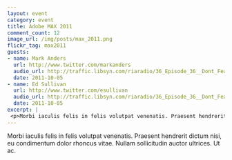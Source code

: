 ```yaml
---
layout: event
category: event
title: Adobe MAX 2011
comment_count: 12
image_url: /img/posts/max_2011.png
flickr_tag: max2011
guests:
- name: Mark Anders
  url: http://www.twitter.com/markanders
  audio_url: http://traffic.libsyn.com/riaradio/36_Episode_36__Dont_Fear_the_Internets.m4a.mp3
  date: 2011-10-05
- name: Ed Sullivan
  url: http://www.twitter.com/esullivan
  audio_url: http://traffic.libsyn.com/riaradio/36_Episode_36__Dont_Fear_the_Internets.m4a.mp3
  date: 2011-10-05
excerpt: |
 <p>Morbi iaculis felis in felis volutpat venenatis. Praesent hendrerit dictum nisi, eu condimentum dolor rhoncus vitae. Nullam sollicitudin auctor ultrices. Ut ac.</p>
---
```

Morbi iaculis felis in felis volutpat venenatis. Praesent hendrerit dictum nisi, eu condimentum dolor rhoncus vitae. Nullam sollicitudin auctor ultrices. Ut ac.